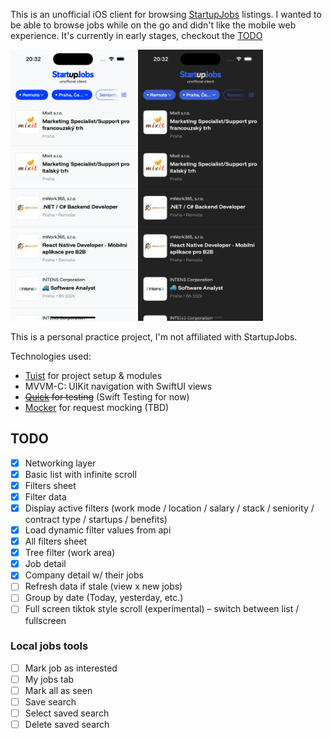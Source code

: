 This is an unofficial iOS client for browsing [StartupJobs](https://www.startupjobs.cz/) listings. I wanted to be able to browse jobs while on the go and didn't like the mobile web experience. It's currently in early stages, checkout the [TODO](#todo)

<p float="left">
    <img src="screenshot.png" alt="App screenshot" width="200"/>
    <img src="screenshot_dark.png" alt="App dark mode screenshot" width="200"/>
</p>

This is a personal practice project, I'm not affiliated with StartupJobs.

Technologies used:
- [Tuist](https://tuist.dev/) for project setup & modules
- MVVM-C: UIKit navigation with SwiftUI views
- ~~[Quick](https://github.com/Quick/Quick) for testing~~ (Swift Testing for now)
- [Mocker](https://github.com/WeTransfer/Mocker) for request mocking (TBD)

## TODO
- [x]  Networking layer
- [x]  Basic list with infinite scroll
- [x]  Filters sheet
- [x]  Filter data
- [x]  Display active filters (work mode / location / salary / stack / seniority / contract type / startups / benefits)
- [x]  Load dynamic filter values from api
- [x]  All filters sheet
- [x]  Tree filter (work area)
- [x]  Job detail
- [x]  Company detail w/ their jobs
- [ ]  Refresh data if stale (view x new jobs)
- [ ]  Group by date (Today, yesterday, etc.)
- [ ]  Full screen tiktok style scroll (experimental) – switch between list / fullscreen

### Local jobs tools
- [ ]  Mark job as interested
- [ ]  My jobs tab
- [ ]  Mark all as seen
- [ ]  Save search
- [ ]  Select saved search
- [ ]  Delete saved search

